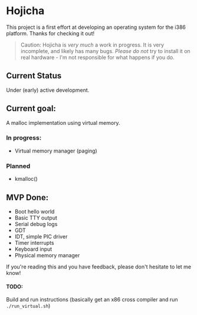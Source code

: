 # Hojicha
This project is a first effort at developing an operating system for the i386 platform. Thanks for checking it out!

> Caution: Hojicha is _very much_ a work in progress. It is very incomplete, and likely has many bugs. _Please do not_
> try to install it on real hardware - I'm not responsible for what happens if you do.

## Current Status
Under (early) active development.

## Current goal:
A malloc implementation using virtual memory.
### In progress:
- Virtual memory manager (paging)
### Planned
- kmalloc()

## MVP Done:
- Boot hello world
- Basic TTY output
- Serial debug logs
- GDT
- IDT, simple PIC driver
- Timer interrupts
- Keyboard input
- Physical memory manager

If you're reading this and you have feedback, please don't hesitate to let me know!

#### TODO:
Build and run instructions (basically get an x86 cross compiler and run `./run_virtual.sh`)
